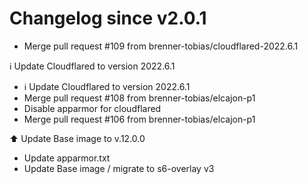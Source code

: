# Changelog since v2.0.1
- Merge pull request #109 from brenner-tobias/cloudflared-2022.6.1

ℹ️ Update Cloudflared to version 2022.6.1 
- ℹ️ Update Cloudflared to version 2022.6.1 
- Merge pull request #108 from brenner-tobias/elcajon-p1 
- Disable apparmor for cloudflared 
- Merge pull request #106 from brenner-tobias/elcajon-p1

⬆️ Update Base image to v.12.0.0 
- Update apparmor.txt 
- Update Base image / migrate to s6-overlay v3 

